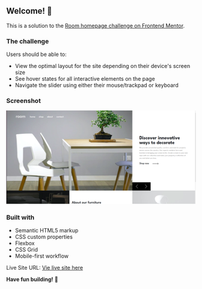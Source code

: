 ## Welcome! 👋


This is a solution to the [Room homepage challenge on Frontend Mentor](https://www.frontendmentor.io/challenges/room-homepage-BtdBY_ENq).

### The challenge

Users should be able to:

- View the optimal layout for the site depending on their device's screen size
- See hover states for all interactive elements on the page
- Navigate the slider using either their mouse/trackpad or keyboard

### Screenshot

![](./images/screenshot.png)

### Built with

- Semantic HTML5 markup
- CSS custom properties
- Flexbox
- CSS Grid
- Mobile-first workflow

Live Site URL: [Vie live site here](https://room-homepage-frontend.netlify.app/)


**Have fun building!** 🚀
